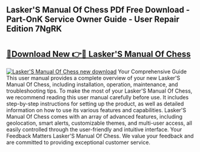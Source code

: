 ## Lasker'S Manual Of Chess PDf Free Download - Part-OnK Service Owner Guide - User Repair Edition 7NgRK

# <h2><a href="http://cf14335.oget.top/?id=Lasker%27S+Manual+Of+Chess">🔗Download New 👉🔴 Lasker'S Manual Of Chess</a></h2>

[![Lasker'S Manual Of Chess new download](https://i.imgur.com/5g1atiW.png)](http://cf14335.oget.top/?id=Lasker%27S+Manual+Of+Chess)
Your Comprehensive Guide This user manual provides a complete overview of your new Lasker'S Manual Of Chess, including installation, operation, maintenance, and troubleshooting tips. To make the most of your Lasker'S Manual Of Chess, we recommend reading this user manual carefully before use. It includes step-by-step instructions for setting up the product, as well as detailed information on how to use its various features and capabilities. Lasker'S Manual Of Chess comes with an array of advanced features, including geolocation, smart alerts, customizable themes, and multi-user access, all easily controlled through the user-friendly and intuitive interface. Your Feedback Matters Lasker'S Manual Of Chess. We value your feedback and are committed to providing exceptional customer service.

